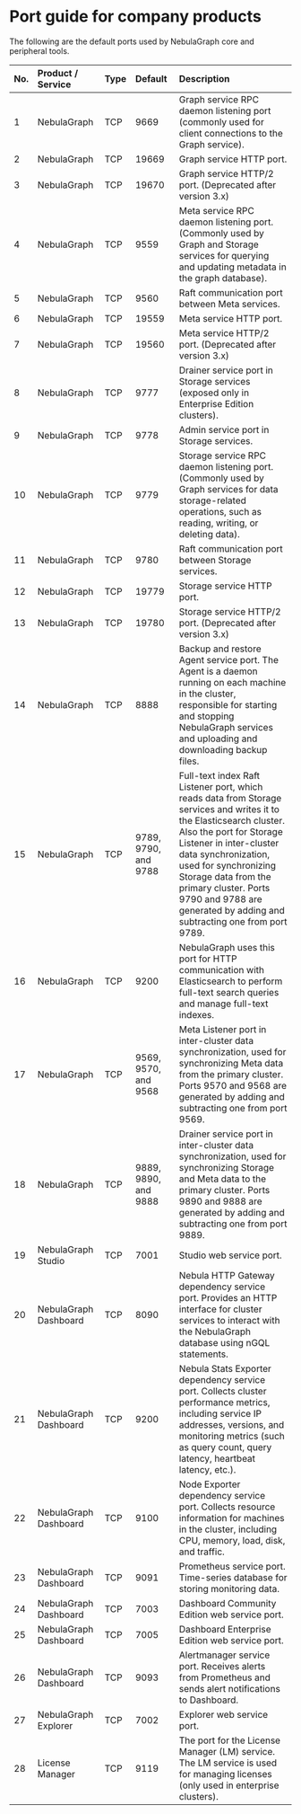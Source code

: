 # Port guide for company products

The following are the default ports used by NebulaGraph core and peripheral tools.

| No. | Product / Service          | Type | Default                      | Description                                                    |
| :--- | :--------------------- | :--- | :---------------------------- | :----------------------------------------------------------- |
| 1    | NebulaGraph            | TCP  | 9669                          | Graph service RPC daemon listening port (commonly used for client connections to the Graph service). |
| 2    | NebulaGraph            | TCP  | 19669                         | Graph service HTTP port.                                     |
| 3    | NebulaGraph            | TCP  | 19670                         | Graph service HTTP/2 port. (Deprecated after version 3.x)                    |
| 4    | NebulaGraph            | TCP  | 9559                          | Meta service RPC daemon listening port. (Commonly used by Graph and Storage services for querying and updating metadata in the graph database). |
| 5    | NebulaGraph            | TCP  | 9560                          | Raft communication port between Meta services.                              |
| 6    | NebulaGraph            | TCP  | 19559                         | Meta service HTTP port.                                      |
| 7    | NebulaGraph            | TCP  | 19560                         | Meta service HTTP/2 port. (Deprecated after version 3.x)                     |
| 8    | NebulaGraph            | TCP  | 9777                          | Drainer service port in Storage services (exposed only in Enterprise Edition clusters). |
| 9    | NebulaGraph            | TCP  | 9778                          | Admin service port in Storage services.                         |
| 10   | NebulaGraph            | TCP  | 9779                          | Storage service RPC daemon listening port. (Commonly used by Graph services for data storage-related operations, such as reading, writing, or deleting data). |
| 11   | NebulaGraph            | TCP  | 9780                          | Raft communication port between Storage services.                           |
| 12   | NebulaGraph            | TCP  | 19779                         | Storage service HTTP port.                                   |
| 13   | NebulaGraph            | TCP  | 19780                         | Storage service HTTP/2 port. (Deprecated after version 3.x)                  |
| 14   | NebulaGraph            | TCP  | 8888                          | Backup and restore Agent service port. The Agent is a daemon running on each machine in the cluster, responsible for starting and stopping NebulaGraph services and uploading and downloading backup files. |
| 15   | NebulaGraph            | TCP  | 9789, 9790, and 9788 | Full-text index Raft Listener port, which reads data from Storage services and writes it to the Elasticsearch cluster.<br/>Also the port for Storage Listener in inter-cluster data synchronization, used for synchronizing Storage data from the primary cluster. Ports 9790 and 9788 are generated by adding and subtracting one from port 9789. |
| 16   | NebulaGraph            | TCP  | 9200                          | NebulaGraph uses this port for HTTP communication with Elasticsearch to perform full-text search queries and manage full-text indexes. |
| 17   | NebulaGraph            | TCP  | 9569, 9570, and 9568| Meta Listener port in inter-cluster data synchronization, used for synchronizing Meta data from the primary cluster. Ports 9570 and 9568 are generated by adding and subtracting one from port 9569. |
| 18   | NebulaGraph            | TCP  | 9889, 9890, and 9888 |Drainer service port in inter-cluster data synchronization, used for synchronizing Storage and Meta data to the primary cluster. Ports 9890 and 9888 are generated by adding and subtracting one from port 9889. |
| 19 | NebulaGraph Studio | TCP | 7001 | Studio web service port. |
| 20 | NebulaGraph Dashboard | TCP | 8090 | Nebula HTTP Gateway dependency service port. Provides an HTTP interface for cluster services to interact with the NebulaGraph database using nGQL statements. |
| 21 | NebulaGraph Dashboard | TCP | 9200 | Nebula Stats Exporter dependency service port. Collects cluster performance metrics, including service IP addresses, versions, and monitoring metrics (such as query count, query latency, heartbeat latency, etc.). |
| 22 | NebulaGraph Dashboard | TCP | 9100 | Node Exporter dependency service port. Collects resource information for machines in the cluster, including CPU, memory, load, disk, and traffic. |
| 23 | NebulaGraph Dashboard | TCP | 9091 | Prometheus service port. Time-series database for storing monitoring data. |
| 24 | NebulaGraph Dashboard | TCP | 7003 | Dashboard Community Edition web service port. |
| 25 | NebulaGraph Dashboard | TCP | 7005 | Dashboard Enterprise Edition web service port. |
| 26 | NebulaGraph Dashboard | TCP | 9093 | Alertmanager service port. Receives alerts from Prometheus and sends alert notifications to Dashboard. |
| 27 | NebulaGraph Explorer | TCP | 7002 | Explorer web service port. |
| 28 | License Manager | TCP | 9119 | The port for the License Manager (LM) service. The LM service is used for managing licenses (only used in enterprise clusters).|
